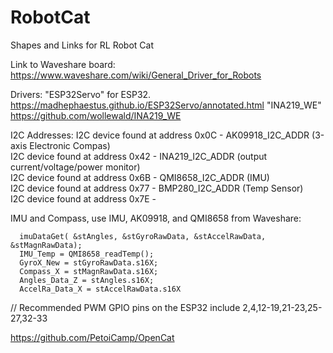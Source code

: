 # RobotCat
Shapes and Links for RL Robot Cat


Link to Waveshare board:
https://www.waveshare.com/wiki/General_Driver_for_Robots

Drivers: 
"ESP32Servo" for ESP32. https://madhephaestus.github.io/ESP32Servo/annotated.html
"INA219_WE" https://github.com/wollewald/INA219_WE


I2C Addresses:
I2C device found at address 0x0C - AK09918_I2C_ADDR (3-axis Electronic Compas) \
I2C device found at address 0x42 - INA219_I2C_ADDR (output current/voltage/power monitor) \
I2C device found at address 0x6B - QMI8658_I2C_ADDR (IMU) \
I2C device found at address 0x77 - BMP280_I2C_ADDR (Temp Sensor) \
I2C device found at address 0x7E - 

IMU and Compass, use IMU, AK09918, and QMI8658 from Waveshare:
```
  imuDataGet( &stAngles, &stGyroRawData, &stAccelRawData, &stMagnRawData);
  IMU_Temp = QMI8658_readTemp();
  GyroX_New = stGyroRawData.s16X;
  Compass_X = stMagnRawData.s16X;
  Angles_Data_Z = stAngles.s16X;
  AccelRa_Data_X = stAccelRawData.s16X
```

// Recommended PWM GPIO pins on the ESP32 include 2,4,12-19,21-23,25-27,32-33 


https://github.com/PetoiCamp/OpenCat
